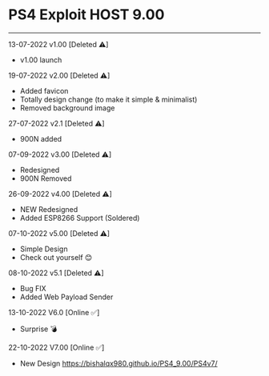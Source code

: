 # PS4 Exploit HOST 9.00
---
13-07-2022 v1.00 [Deleted ⚠]
- v1.00 launch

19-07-2022 v2.00 [Deleted ⚠]
- Added favicon
- Totally design change (to make it simple & minimalist)
- Removed background image 

27-07-2022 v2.1 [Deleted ⚠]
- 900N added

07-09-2022 v3.00 [Deleted ⚠]
- Redesigned
- 900N Removed

26-09-2022 v4.00 [Deleted ⚠]
- NEW Redesigned
- Added ESP8266 Support (Soldered)

07-10-2022 v5.00 [Deleted ⚠]
- Simple Design
- Check out yourself 😊

08-10-2022 v5.1 [Deleted ⚠]
- Bug FIX
- Added Web Payload Sender

13-10-2022 V6.0 [Online ✅]
- Surprise 💣

22-10-2022 V7.00 [Online ✅]
- New Design https://bishalqx980.github.io/PS4_9.00/PS4v7/
